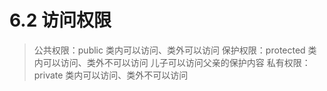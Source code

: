 # 6.2 访问权限

> 公共权限：public 			类内可以访问、类外可以访问
> 保护权限：protected		类内可以访问、类外不可以访问	儿子可以访问父亲的保护内容
> 私有权限：private			类内可以访问、类外不可以访问